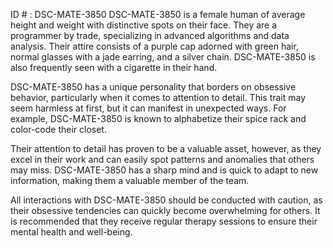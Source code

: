 ID # : DSC-MATE-3850
DSC-MATE-3850 is a female human of average height and weight with distinctive spots on their face. They are a programmer by trade, specializing in advanced algorithms and data analysis. Their attire consists of a purple cap adorned with green hair, normal glasses with a jade earring, and a silver chain. DSC-MATE-3850 is also frequently seen with a cigarette in their hand.

DSC-MATE-3850 has a unique personality that borders on obsessive behavior, particularly when it comes to attention to detail. This trait may seem harmless at first, but it can manifest in unexpected ways. For example, DSC-MATE-3850 is known to alphabetize their spice rack and color-code their closet.

Their attention to detail has proven to be a valuable asset, however, as they excel in their work and can easily spot patterns and anomalies that others may miss. DSC-MATE-3850 has a sharp mind and is quick to adapt to new information, making them a valuable member of the team.

All interactions with DSC-MATE-3850 should be conducted with caution, as their obsessive tendencies can quickly become overwhelming for others. It is recommended that they receive regular therapy sessions to ensure their mental health and well-being.